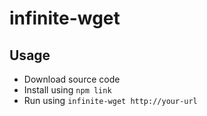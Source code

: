# infinite-wget

## Usage

- Download source code
- Install using `npm link`
- Run using `infinite-wget http://your-url`

